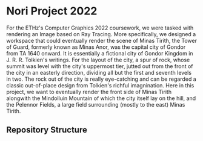 # Nori Project 2022

For the ETHz's Computer Graphics 2022 coursework, we were tasked with rendering an Image based on Ray Tracing. More specifically, we designed a workspace that could eventually render the scene of Minas Tirith, the Tower of Guard, formerly known as Minas Anor, was the capital city of Gondor from TA 1640 onward. It is essentially a fictional city of Gondor Kingdom in J. R. R. Tolkien's writings. For the layout of the city, a spur of rock, whose summit was level with the city's uppermost tier, jutted out from the front of the city in an easterly direction, dividing all but the first and seventh levels in two. The rock out of the city is really eye-catching and can be regarded a classic out-of-place design from Tolkien's richful imagnination. Here in this project, we want to eventually render the front side of Minas Tirith alongwith the Mindolluin Mountain of which the city itself lay on the hill, and the Pelennor Fields, a large field surrounding (mostly to the east) Minas Tirith.


## Repository Structure
